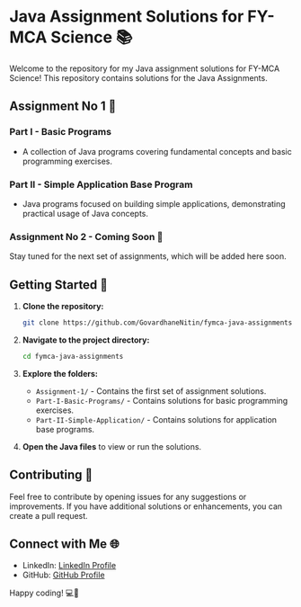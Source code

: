 # Java Assignment Solutions for FY-MCA Science 📚

Welcome to the repository for my Java assignment solutions for FY-MCA Science! This repository contains solutions for the Java Assignments.

## Assignment No 1 📝

### Part I - Basic Programs

- A collection of Java programs covering fundamental concepts and basic programming exercises.

### Part II - Simple Application Base Program

- Java programs focused on building simple applications, demonstrating practical usage of Java concepts.

### Assignment No 2 - Coming Soon 🚧

Stay tuned for the next set of assignments, which will be added here soon.

## Getting Started 🚀

1. **Clone the repository:**

   ```bash
   git clone https://github.com/GovardhaneNitin/fymca-java-assignments.git
   ```

2. **Navigate to the project directory:**

   ```bash
   cd fymca-java-assignments
   ```

3. **Explore the folders:**

   - `Assignment-1/` - Contains the first set of assignment solutions.
   - `Part-I-Basic-Programs/` - Contains solutions for basic programming exercises.
   - `Part-II-Simple-Application/` - Contains solutions for application base programs.

4. **Open the Java files** to view or run the solutions.

## Contributing 🤝

Feel free to contribute by opening issues for any suggestions or improvements. If you have additional solutions or enhancements, you can create a pull request.

## Connect with Me 🌐

- LinkedIn: [LinkedIn Profile](https://www.linkedin.com/in/nitingovardhane/)
- GitHub: [GitHub Profile](https://github.com/GovardhaneNitin)

Happy coding! 💻🚀
